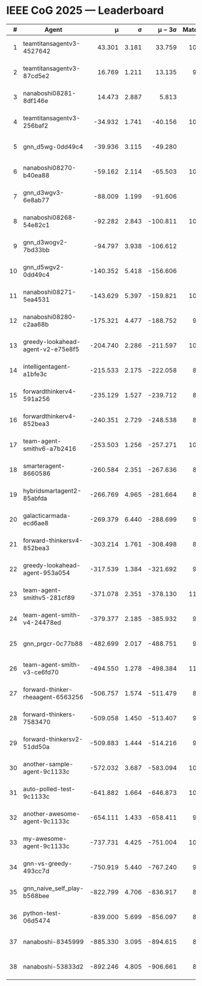 # IEEE CoG 2025 — Leaderboard

| # | Agent | μ | σ | μ − 3σ | Matches | Updated |
|---:|---|---:|---:|---:|---:|---|
| 1 | teamtitansagentv3-4527642 | 43.301 | 3.181 | 33.759 | 10696 | 2025-08-31 10:30 |
| 2 | teamtitansagentv3-87cd5e2 | 16.769 | 1.211 | 13.135 | 9618 | 2025-08-31 10:30 |
| 3 | nanaboshi08281-8df146e | 14.473 | 2.887 | 5.813 | 396 | 2025-08-31 10:30 |
| 4 | teamtitansagentv3-256baf2 | -34.932 | 1.741 | -40.156 | 10614 | 2025-08-31 10:30 |
| 5 | gnn_d5wg-0dd49c4 | -39.936 | 3.115 | -49.280 | 240 | 2025-08-31 10:30 |
| 6 | nanaboshi08270-b40ea88 | -59.162 | 2.114 | -65.503 | 10520 | 2025-08-31 10:30 |
| 7 | gnn_d3wgv3-6e8ab77 | -88.009 | 1.199 | -91.606 | 278 | 2025-08-31 10:30 |
| 8 | nanaboshi08268-54e82c1 | -92.282 | 2.843 | -100.811 | 10100 | 2025-08-31 10:30 |
| 9 | gnn_d3wogv2-7bd33bb | -94.797 | 3.938 | -106.612 | 434 | 2025-08-31 10:30 |
| 10 | gnn_d5wgv2-0dd49c4 | -140.352 | 5.418 | -156.606 | 306 | 2025-08-31 10:30 |
| 11 | nanaboshi08271-5ea4531 | -143.629 | 5.397 | -159.821 | 10558 | 2025-08-31 10:30 |
| 12 | nanaboshi08280-c2aa68b | -175.321 | 4.477 | -188.752 | 9918 | 2025-08-31 10:30 |
| 13 | greedy-lookahead-agent-v2-e75e8f5 | -204.740 | 2.286 | -211.597 | 10390 | 2025-08-31 10:30 |
| 14 | intelligentagent-a1bfe3c | -215.533 | 2.175 | -222.058 | 8564 | 2025-08-31 10:30 |
| 15 | forwardthinkerv4-591a256 | -235.129 | 1.527 | -239.712 | 8519 | 2025-08-31 10:30 |
| 16 | forwardthinkerv4-852bea3 | -240.351 | 2.729 | -248.538 | 8575 | 2025-08-31 10:30 |
| 17 | team-agent-smithv6-a7b2416 | -253.503 | 1.256 | -257.271 | 10920 | 2025-08-31 10:30 |
| 18 | smarteragent-8660586 | -260.584 | 2.351 | -267.636 | 8477 | 2025-08-31 10:30 |
| 19 | hybridsmartagent2-85abfda | -266.769 | 4.965 | -281.664 | 8911 | 2025-08-31 10:30 |
| 20 | galacticarmada-ecd6ae8 | -269.379 | 6.440 | -288.699 | 9540 | 2025-08-31 10:30 |
| 21 | forward-thinkersv4-852bea3 | -303.214 | 1.761 | -308.498 | 8254 | 2025-08-31 10:30 |
| 22 | greedy-lookahead-agent-953a054 | -317.539 | 1.384 | -321.692 | 9498 | 2025-08-31 10:30 |
| 23 | team-agent-smithv5-281cf89 | -371.078 | 2.351 | -378.130 | 11080 | 2025-08-31 10:30 |
| 24 | team-agent-smith-v4-24478ed | -379.377 | 2.185 | -385.932 | 9878 | 2025-08-31 10:30 |
| 25 | gnn_prgcr-0c77b88 | -482.699 | 2.017 | -488.751 | 9370 | 2025-08-31 10:30 |
| 26 | team-agent-smith-v3-ce6fd70 | -494.550 | 1.278 | -498.384 | 11318 | 2025-08-31 10:30 |
| 27 | forward-thinker-rheaagent-6563256 | -506.757 | 1.574 | -511.479 | 8844 | 2025-08-31 10:30 |
| 28 | forward-thinkers-7583470 | -509.058 | 1.450 | -513.407 | 9640 | 2025-08-31 10:30 |
| 29 | forward-thinkersv2-51dd50a | -509.883 | 1.444 | -514.216 | 9296 | 2025-08-31 10:30 |
| 30 | another-sample-agent-9c1133c | -572.032 | 3.687 | -583.094 | 10260 | 2025-08-31 10:30 |
| 31 | auto-polled-test-9c1133c | -641.882 | 1.664 | -646.873 | 10440 | 2025-08-31 10:30 |
| 32 | another-awesome-agent-9c1133c | -654.111 | 1.433 | -658.411 | 9820 | 2025-08-31 10:30 |
| 33 | my-awesome-agent-9c1133c | -737.731 | 4.425 | -751.004 | 10340 | 2025-08-31 10:30 |
| 34 | gnn-vs-greedy-493cc7d | -750.919 | 5.440 | -767.240 | 9020 | 2025-08-31 10:30 |
| 35 | gnn_naive_self_play-b568bee | -822.799 | 4.706 | -836.917 | 8640 | 2025-08-31 10:30 |
| 36 | python-test-06d5474 | -839.000 | 5.699 | -856.097 | 8780 | 2025-08-31 10:30 |
| 37 | nanaboshi-8345999 | -885.330 | 3.095 | -894.615 | 8650 | 2025-08-31 10:30 |
| 38 | nanaboshi-53833d2 | -892.246 | 4.805 | -906.661 | 8080 | 2025-08-31 10:30 |
